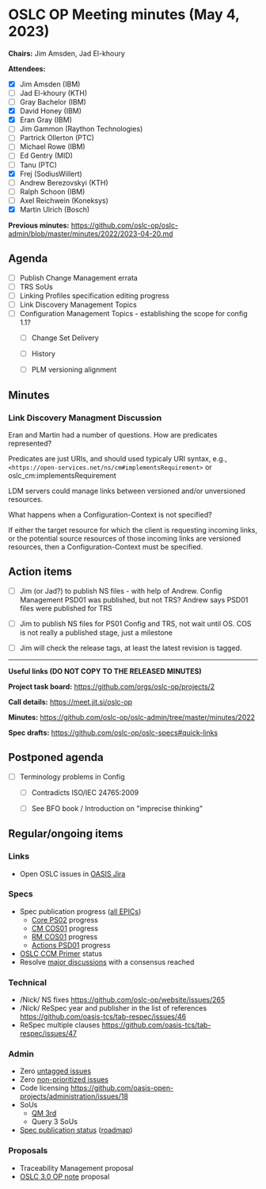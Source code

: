# OSLC OP Meeting minutes (May 4, 2023)

**Chairs:** Jim Amsden, Jad El-khoury

**Attendees:** 

- [x] Jim Amsden (IBM)
- [ ] Jad El-khoury (KTH)
- [ ] Gray Bachelor (IBM)
- [x] David Honey (IBM)
- [x] Eran Gray (IBM)
- [ ] Jim Gammon (Raython Technologies)
- [ ] Partrick Ollerton (PTC)
- [ ] Michael Rowe (IBM)
- [ ] Ed Gentry (MID)
- [ ] Tanu (PTC)
- [x] Frej (SodiusWillert)
- [ ] Andrew Berezovskyi (KTH)
- [ ] Ralph Schoon (IBM)
- [ ] Axel Reichwein (Koneksys)
- [x] Martin Ulrich (Bosch)

**Previous minutes:** https://github.com/oslc-op/oslc-admin/blob/master/minutes/2022/2023-04-20.md

## Agenda
- [ ] Publish Change Management errata
- [ ] TRS SoUs
- [ ] Linking Profiles specification editing progress
- [ ] Link Discovery Management Topics
- [ ] Configuration Management Topics - establishing the scope for config 1.1?
    - [ ] Change Set Delivery
    - [ ] History
    - [ ] PLM versioning alignment



## Minutes

### Link Discovery Managment Discussion

Eran and Martin had a number of questions.
How are predicates represented?

Predicates are just URIs, and should used typicaly URI syntax, e.g., `<https://open-services.net/ns/cm#implementsRequirement>` or oslc_cm:implementsRequirement

LDM servers could manage links between versioned and/or unversioned resources.

What happens when a Configuration-Context is not specified?

If either the target resource for which the client is requesting incoming links, or the potential source resources of those incoming links are versioned resources, then a Configuration-Context must be specified. 


## Action items



- [ ] Jim (or Jad?) to publish NS files - with help of Andrew. Config Management PSD01 was published, but not TRS? Andrew says PSD01 files were published for TRS 
- [ ] Jim to publish NS files for PS01 Config and TRS, not wait until OS. COS is not really a published stage, just a milestone 

- [ ] Jim will check the release tags, at least the latest revision is tagged.





---

**Useful links (DO NOT COPY TO THE RELEASED MINUTES)**


**Project task board:** https://github.com/orgs/oslc-op/projects/2


**Call details:** https://meet.jit.si/oslc-op

**Minutes:** https://github.com/oslc-op/oslc-admin/tree/master/minutes/2022

**Spec drafts:** https://github.com/oslc-op/oslc-specs#quick-links


## Postponed agenda

- [ ] Terminology problems in Config
    - [ ] Contradicts ISO/IEC 24765:2009
    - [ ] See BFO book / Introduction on "imprecise thinking"


## Regular/ongoing items

### Links

- Open OSLC issues in [OASIS Jira](https://issues.oasis-open.org/issues/?jql=project%20%3D%20TCADMIN%20AND%20statusCategory%20!%3D%20Done%20%20AND%20text%20~%20%22oslc%22%20ORDER%20BY%20key%20DESC%2C%20priority%20DESC%2C%20updated%20DESC)

### Specs

- Spec publication progress ([all EPICs](https://github.com/oslc-op/oslc-specs/labels/Kind%3A%20EPIC))
    - [Core PS02](https://github.com/oslc-op/oslc-specs/milestone/25) progress
    - [CM COS01](https://github.com/oslc-op/oslc-specs/milestone/23) progress
    - [RM COS01](https://github.com/oslc-op/oslc-specs/milestone/22) progress
    - [Actions PSD01](https://github.com/oslc-op/oslc-specs/milestone/19) progress
- [OSLC CCM Primer](https://github.com/oslc-op/oslc-specs/wiki/Configuration-Management-3.0-Primer) status 
- Resolve [major discussions](https://github.com/oslc-op/oslc-specs/issues?q=is%3Aissue+is%3Aopen+label%3A%22Tag%3A+Major+discussion%22) with a consensus reached

### Technical

- /Nick/ NS fixes https://github.com/oslc-op/website/issues/265
- /Nick/ ReSpec year and publisher in the list of references https://github.com/oasis-tcs/tab-respec/issues/46
- ReSpec multiple clauses https://github.com/oasis-tcs/tab-respec/issues/47 

### Admin

- Zero [untagged issues](https://github.com/oslc-op/oslc-specs/issues?q=is%3Aissue+is%3Aopen+no%3Alabel)
- Zero [non-prioritized issues](https://github.com/oslc-op/oslc-specs/issues?q=is%3Aissue+is%3Aopen+-label%3A%22Priority%3A+Critical%22+-label%3A%22Priority%3A+High%22+-label%3A%22Priority%3A+Medium%22+-label%3A%22Priority%3A+Low%22+sort%3Aupdated-asc)
- Code licensing https://github.com/oasis-open-projects/administration/issues/18
- SoUs
    - [QM 3rd](https://github.com/oslc-op/oslc-specs/issues/477)
    - Query 3 SoUs
- [Spec publication status](https://github.com/oasis-open-projects/administration/issues) ([roadmap](https://docs.google.com/spreadsheets/d/1phBv2PHh14VSZboBpmq4KuWn8hw4wZr2qHGVB2W6PIY/edit#gid=0))

### Proposals

- Traceability Management proposal
- [OSLC 3.0 OP note](https://hackmd.io/ojZYshcATLyZ7ziowDnsCw) proposal 